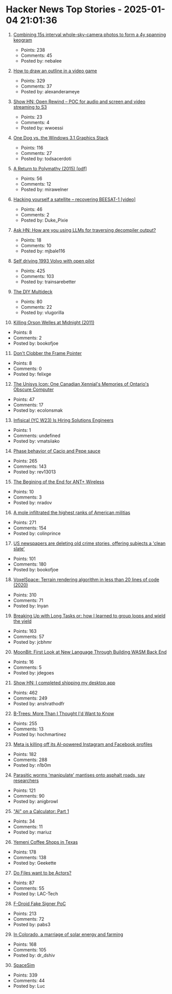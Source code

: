 # Hacker News Top Stories - 2025-01-04 21:01:36

1. [Combining 15s interval whole-sky-camera photos to form a 4y spanning keogram](https://astrodon.social/@cgbassa/113770318993975063)
   - Points: 238
   - Comments: 45
   - Posted by: nebalee

2. [How to draw an outline in a video game](https://ameye.dev/notes/rendering-outlines/)
   - Points: 329
   - Comments: 37
   - Posted by: alexanderameye

3. [Show HN: Open Rewind – POC for audio and screen and video streaming to S3](https://github.com/janwilmake/efficient-recorder)
   - Points: 23
   - Comments: 4
   - Posted by: wwoessi

4. [One Dog vs. the Windows 3.1 Graphics Stack](https://wuffs.org/blog/windows-3x-graphics)
   - Points: 116
   - Comments: 27
   - Posted by: todsacerdoti

5. [A Return to Polymathy (2015) [pdf]](https://paulrcohen.github.io/papers/Polymathy.pdf)
   - Points: 56
   - Comments: 12
   - Posted by: mirawelner

6. [Hacking yourself a satellite – recovering BEESAT-1 [video]](https://media.ccc.de/v/38c3-hacking-yourself-a-satellite-recovering-beesat-1)
   - Points: 46
   - Comments: 2
   - Posted by: Duke_Pixie

7. [Ask HN: How are you using LLMs for traversing decompiler output?](undefined)
   - Points: 18
   - Comments: 10
   - Posted by: mjbale116

8. [Self driving 1993 Volvo with open pilot](https://practicapp.com/carbagepilot-part1/)
   - Points: 425
   - Comments: 103
   - Posted by: trainsarebetter

9. [The DIY Multideck](https://diymultideck.mauri.app/manual/)
   - Points: 80
   - Comments: 22
   - Posted by: vlugorilla

10. [Killing Orson Welles at Midnight (2011)](https://www.nybooks.com/articles/2011/04/28/killing-orson-welles-midnight/)
   - Points: 8
   - Comments: 2
   - Posted by: bookofjoe

11. [Don't Clobber the Frame Pointer](https://nsrip.com/posts/clobberfp.html)
   - Points: 8
   - Comments: 0
   - Posted by: felixge

12. [The Unisys Icon: One Canadian Xennial's Memories of Ontario's Obscure Computer](https://postgamecontent.com/post/771726085147803648/the-unisys-icon-one-canadian-xennials-memories)
   - Points: 47
   - Comments: 17
   - Posted by: ecolonsmak

13. [Infisical (YC W23) Is Hiring Solutions Engineers](https://www.ycombinator.com/companies/infisical/jobs/yaEvock-solutions-engineer)
   - Points: 1
   - Comments: undefined
   - Posted by: vmatsiiako

14. [Phase behavior of Cacio and Pepe sauce](https://arxiv.org/abs/2501.00536)
   - Points: 265
   - Comments: 143
   - Posted by: rev13013

15. [The Begining of the End for ANT+ Wireless](https://www.dcrainmaker.com/2025/01/the-begining-of-the-end-for-ant-wireless.html)
   - Points: 10
   - Comments: 3
   - Posted by: nradov

16. [A mole infiltrated the highest ranks of American militias](https://www.propublica.org/article/ap3-oath-keepers-militia-mole)
   - Points: 271
   - Comments: 154
   - Posted by: colinprince

17. [US newspapers are deleting old crime stories, offering subjects a 'clean slate'](https://www.theguardian.com/us-news/2025/jan/04/newspaper-crime-stories)
   - Points: 101
   - Comments: 180
   - Posted by: bookofjoe

18. [VoxelSpace: Terrain rendering algorithm in less than 20 lines of code (2020)](https://github.com/s-macke/VoxelSpace)
   - Points: 310
   - Comments: 71
   - Posted by: lnyan

19. [Breaking Up with Long Tasks or: how I learned to group loops and wield the yield](https://calendar.perfplanet.com/2024/breaking-up-with-long-tasks-or-how-i-learned-to-group-loops-and-wield-the-yield/)
   - Points: 163
   - Comments: 57
   - Posted by: jcbhmr

20. [MoonBit: First Look at New Language Through Building WASM Back End](https://blog.vigoo.dev/posts/moonbit-with-golem/)
   - Points: 16
   - Comments: 5
   - Posted by: jdegoes

21. [Show HN: I completed shipping my desktop app](https://pimosa.app/)
   - Points: 462
   - Comments: 249
   - Posted by: anshrathodfr

22. [B-Trees: More Than I Thought I'd Want to Know](https://benjamincongdon.me/blog/2021/08/17/B-Trees-More-Than-I-Thought-Id-Want-to-Know/)
   - Points: 255
   - Comments: 13
   - Posted by: hochmartinez

23. [Meta is killing off its AI-powered Instagram and Facebook profiles](https://www.theguardian.com/technology/2025/jan/03/meta-ai-powered-instagram-facebook-profiles)
   - Points: 182
   - Comments: 288
   - Posted by: n1b0m

24. [Parasitic worms 'manipulate' mantises onto asphalt roads, say researchers](https://mainichi.jp/english/articles/20241115/p2a/00m/0sc/009000c)
   - Points: 121
   - Comments: 90
   - Posted by: anigbrowl

25. ["AI" on a Calculator: Part 1](https://z80.me/blog/calculator-ai-part-1/)
   - Points: 34
   - Comments: 11
   - Posted by: mariuz

26. [Yemeni Coffee Shops in Texas](https://www.texasmonthly.com/food/yemeni-coffee-shops-booming-in-texas/)
   - Points: 178
   - Comments: 138
   - Posted by: Geekette

27. [Do Files want to be Actors?](https://lewiscampbell.tech/blog/250104.html)
   - Points: 87
   - Comments: 55
   - Posted by: LAC-Tech

28. [F-Droid Fake Signer PoC](https://github.com/obfusk/fdroid-fakesigner-poc)
   - Points: 213
   - Comments: 72
   - Posted by: pabs3

29. [In Colorado, a marriage of solar energy and farming](https://www.ksjd.org/2024-12-31/in-colorado-a-marriage-of-solar-energy-and-farming-provides-a-model-for-a-more-sustainable-future)
   - Points: 168
   - Comments: 105
   - Posted by: dr_dshiv

30. [SpaceSim](https://pavelsevecek.github.io/)
   - Points: 339
   - Comments: 44
   - Posted by: Luc


